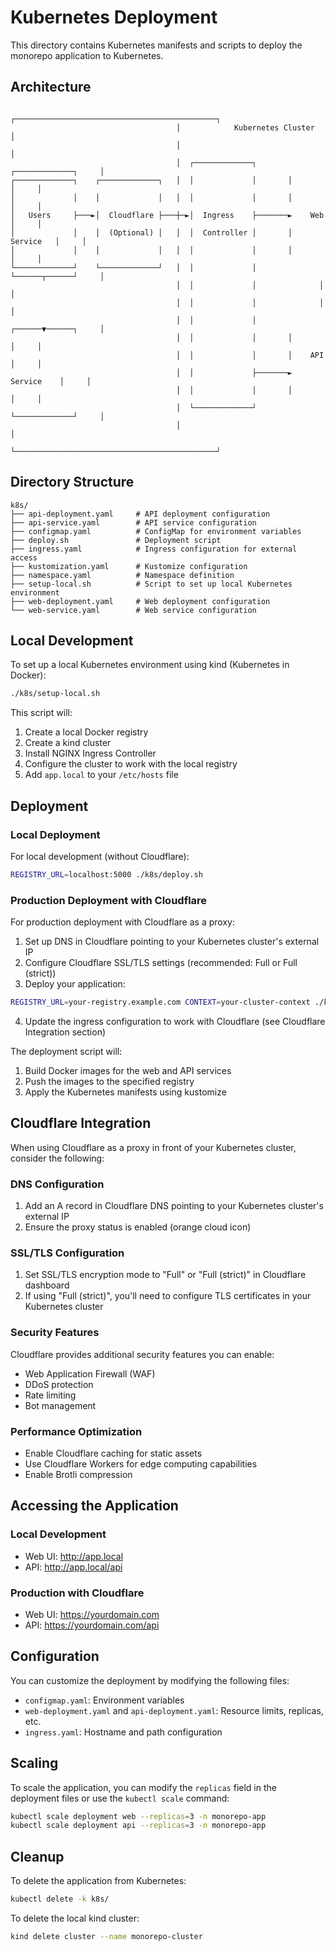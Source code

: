 # Kubernetes Deployment

This directory contains Kubernetes manifests and scripts to deploy the monorepo application to Kubernetes.

## Architecture

```
                                     ┌─────────────────────────────────────────────┐
                                     │            Kubernetes Cluster               │
                                     │                                             │
                                     │  ┌─────────────┐       ┌─────────────┐     │
┌─────────────┐    ┌─────────────┐   │  │             │       │             │     │
│             │    │             │   │  │             │       │             │     │
│   Users     ├───►│  Cloudflare ├───┼─►│  Ingress    ├───────►    Web     │     │
│             │    │  (Optional) │   │  │  Controller │       │  Service   │     │
│             │    │             │   │  │             │       │             │     │
└─────────────┘    └─────────────┘   │  │             │       └──────┬──────┘     │
                                     │  │             │              │            │
                                     │  │             │              │            │
                                     │  │             │       ┌──────▼──────┐     │
                                     │  │             │       │             │     │
                                     │  │             │       │    API      │     │
                                     │  │             ├───────►  Service    │     │
                                     │  │             │       │             │     │
                                     │  └─────────────┘       └─────────────┘     │
                                     │                                             │
                                     └─────────────────────────────────────────────┘
```

## Directory Structure

```
k8s/
├── api-deployment.yaml     # API deployment configuration
├── api-service.yaml        # API service configuration
├── configmap.yaml          # ConfigMap for environment variables
├── deploy.sh               # Deployment script
├── ingress.yaml            # Ingress configuration for external access
├── kustomization.yaml      # Kustomize configuration
├── namespace.yaml          # Namespace definition
├── setup-local.sh          # Script to set up local Kubernetes environment
├── web-deployment.yaml     # Web deployment configuration
└── web-service.yaml        # Web service configuration
```

## Local Development

To set up a local Kubernetes environment using kind (Kubernetes in Docker):

```bash
./k8s/setup-local.sh
```

This script will:

1. Create a local Docker registry
2. Create a kind cluster
3. Install NGINX Ingress Controller
4. Configure the cluster to work with the local registry
5. Add `app.local` to your `/etc/hosts` file

## Deployment

### Local Deployment

For local development (without Cloudflare):

```bash
REGISTRY_URL=localhost:5000 ./k8s/deploy.sh
```

### Production Deployment with Cloudflare

For production deployment with Cloudflare as a proxy:

1. Set up DNS in Cloudflare pointing to your Kubernetes cluster's external IP
2. Configure Cloudflare SSL/TLS settings (recommended: Full or Full (strict))
3. Deploy your application:

```bash
REGISTRY_URL=your-registry.example.com CONTEXT=your-cluster-context ./k8s/deploy.sh
```

4. Update the ingress configuration to work with Cloudflare (see Cloudflare Integration section)

The deployment script will:

1. Build Docker images for the web and API services
2. Push the images to the specified registry
3. Apply the Kubernetes manifests using kustomize

## Cloudflare Integration

When using Cloudflare as a proxy in front of your Kubernetes cluster, consider the following:

### DNS Configuration

1. Add an A record in Cloudflare DNS pointing to your Kubernetes cluster's external IP
2. Ensure the proxy status is enabled (orange cloud icon)

### SSL/TLS Configuration

1. Set SSL/TLS encryption mode to "Full" or "Full (strict)" in Cloudflare dashboard
2. If using "Full (strict)", you'll need to configure TLS certificates in your Kubernetes cluster

### Security Features

Cloudflare provides additional security features you can enable:

- Web Application Firewall (WAF)
- DDoS protection
- Rate limiting
- Bot management

### Performance Optimization

- Enable Cloudflare caching for static assets
- Use Cloudflare Workers for edge computing capabilities
- Enable Brotli compression

## Accessing the Application

### Local Development

- Web UI: http://app.local
- API: http://app.local/api

### Production with Cloudflare

- Web UI: https://yourdomain.com
- API: https://yourdomain.com/api

## Configuration

You can customize the deployment by modifying the following files:

- `configmap.yaml`: Environment variables
- `web-deployment.yaml` and `api-deployment.yaml`: Resource limits, replicas, etc.
- `ingress.yaml`: Hostname and path configuration

## Scaling

To scale the application, you can modify the `replicas` field in the deployment files or use the `kubectl scale` command:

```bash
kubectl scale deployment web --replicas=3 -n monorepo-app
kubectl scale deployment api --replicas=3 -n monorepo-app
```

## Cleanup

To delete the application from Kubernetes:

```bash
kubectl delete -k k8s/
```

To delete the local kind cluster:

```bash
kind delete cluster --name monorepo-cluster
```
